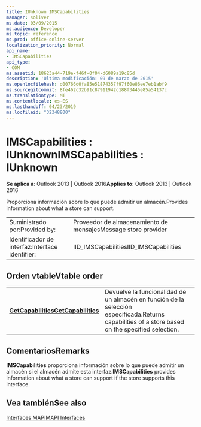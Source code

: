 ```yaml
---
title: IUnknown IMSCapabilities
manager: soliver
ms.date: 03/09/2015
ms.audience: Developer
ms.topic: reference
ms.prod: office-online-server
localization_priority: Normal
api_name:
- IMSCapabilities
api_type:
- COM
ms.assetid: 18623a44-719e-f46f-0f04-d6089a19c85d
description: 'Última modificación: 09 de marzo de 2015'
ms.openlocfilehash: d00766d0fa85e51874357f97f60e86ee7eb1abf9
ms.sourcegitcommit: 8fe462c32b91c87911942c188f3445e85a54137c
ms.translationtype: MT
ms.contentlocale: es-ES
ms.lasthandoff: 04/23/2019
ms.locfileid: "32348800"
---
```

# <a name="imscapabilities--iunknown"></a><span data-ttu-id="dca69-103">IMSCapabilities : IUnknown</span><span class="sxs-lookup"><span data-stu-id="dca69-103">IMSCapabilities : IUnknown</span></span>

  
  
<span data-ttu-id="dca69-104">**Se aplica a**: Outlook 2013 | Outlook 2016</span><span class="sxs-lookup"><span data-stu-id="dca69-104">**Applies to**: Outlook 2013 | Outlook 2016</span></span> 
  
<span data-ttu-id="dca69-105">Proporciona información sobre lo que puede admitir un almacén.</span><span class="sxs-lookup"><span data-stu-id="dca69-105">Provides information about what a store can support.</span></span>
  
|||
|:-----|:-----|
|<span data-ttu-id="dca69-106">Suministrado por:</span><span class="sxs-lookup"><span data-stu-id="dca69-106">Provided by:</span></span>  <br/> |<span data-ttu-id="dca69-107">Proveedor de almacenamiento de mensajes</span><span class="sxs-lookup"><span data-stu-id="dca69-107">Message store provider</span></span>  <br/> |
|<span data-ttu-id="dca69-108">Identificador de interfaz:</span><span class="sxs-lookup"><span data-stu-id="dca69-108">Interface identifier:</span></span>  <br/> |<span data-ttu-id="dca69-109">IID_IMSCapabilities</span><span class="sxs-lookup"><span data-stu-id="dca69-109">IID_IMSCapabilities</span></span>  <br/> |
   
## <a name="vtable-order"></a><span data-ttu-id="dca69-110">Orden vtable</span><span class="sxs-lookup"><span data-stu-id="dca69-110">Vtable order</span></span>

|||
|:-----|:-----|
|<span data-ttu-id="dca69-111">**[GetCapabilities](imscapabilities-getcapabilities.md)**</span><span class="sxs-lookup"><span data-stu-id="dca69-111">**[GetCapabilities](imscapabilities-getcapabilities.md)**</span></span> <br/> |<span data-ttu-id="dca69-112">Devuelve la funcionalidad de un almacén en función de la selección especificada.</span><span class="sxs-lookup"><span data-stu-id="dca69-112">Returns capabilities of a store based on the specified selection.</span></span>  <br/> |
   
## <a name="remarks"></a><span data-ttu-id="dca69-113">Comentarios</span><span class="sxs-lookup"><span data-stu-id="dca69-113">Remarks</span></span>

 <span data-ttu-id="dca69-114">**IMSCapabilities** proporciona información sobre lo que puede admitir un almacén si el almacén admite esta interfaz.</span><span class="sxs-lookup"><span data-stu-id="dca69-114">**IMSCapabilities** provides information about what a store can support if the store supports this interface.</span></span> 
  
## <a name="see-also"></a><span data-ttu-id="dca69-115">Vea también</span><span class="sxs-lookup"><span data-stu-id="dca69-115">See also</span></span>



[<span data-ttu-id="dca69-116">Interfaces MAPI</span><span class="sxs-lookup"><span data-stu-id="dca69-116">MAPI Interfaces</span></span>](mapi-interfaces.md)

